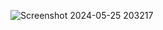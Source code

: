 ![Screenshot 2024-05-25 203217](https://github.com/HuseynGPT/Jquery-Homework/assets/131697602/50dcd32a-797b-473b-b0e8-07c2d7d14ea7)
